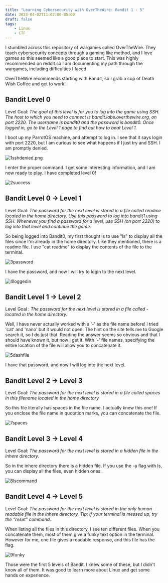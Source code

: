 ```yaml
---
title: "Learning Cybersecurity with OverTheWire: Bandit 1 - 5"
date: 2023-04-02T11:02:00-05:00
draft: false
tags:
    - Linux
    - CTF
---
```


I stumbled across this repository of wargames called OverTheWire. They teach cybersecurity concepts through a gaming like method, and I love games so this seemed like a good place to start. This was highly recommended on reddit so I am documenting my path through the wargames, including difficulties I faced.

OverTheWire recommends starting with Bandit, so I grab a cup of Death Wish Coffee and get to work!

## Bandit Level 0
Level Goal: *The goal of this level is for you to log into the game using SSH. The host to which you need to connect is bandit.labs.overthewire.org, on port 2220. The username is bandit0 and the password is bandit0. Once logged in, go to the Level 1 page to find out how to beat Level 1.*

I boot up my ParrotOS machine, and attempt to log in. I see that it says login with port 2220, but I am curious to see what happens if I just try and SSH. I am promptly denied.

![1sshdenied.png](/bandit1-5/1sshdenied.png)

I enter the proper command. I get some interesting information, and I am now ready to play. I have completed level 0!

![2success](/bandit1-5/2success.png)

## Bandit Level 0 → Level 1
Level Goal: *The password for the next level is stored in a file called readme located in the home directory. Use this password to log into bandit1 using SSH. Whenever you find a password for a level, use SSH (on port 2220) to log into that level and continue the game.*

So being logged into Bandit0, my first thought is to use "ls" to display all the files since I'm already in the home directory. Like they mentioned, there is a readme file. I use "cat readme" to display the contents of the file to the terminal.

![3password](/bandit1-5/3password.png)

I have the password, and now I will try to login to the next level.

![4loggedin](/bandit1-5/4loggedin.png)

## Bandit Level 1 → Level 2
Level Goal : *The password for the next level is stored in a file called - located in the home directory.*

Well, I have never actually worked with a '-' as the file name before! I tried 'cat' and 'nano' but it would not open. The hint on the site tells me to Google search it, so I do just that. Reading the answer seems so obvious and that I should have known it, but now I get it. With '-' file names, specifying the entire location of the file will allow you to concatenate it. 

![5dashfile](/bandit1-5/5dashfile.png)

I have that password, and now I will log into the next level.

## Bandit Level 2 → Level 3
Level Goal: *The password for the next level is stored in a file called spaces in this filename located in the home directory*

So this file literally has spaces in the file name. I actually knew this one! If you enclose the file name in quotation marks, you can concatenate the file.

![7spaces](/bandit1-5/7spaces.png)

## Bandit Level 3 → Level 4
Level Goal: *The password for the next level is stored in a hidden file in the inhere directory.*

So in the inhere directory there is a hidden file. If you use the -a flag with ls, you can display all the files, even hidden ones.

![8lscommand](/bandit1-5/8lscommand.png)

## Bandit Level 4 → Level 5
Level Goal: *The password for the next level is stored in the only human-readable file in the inhere directory. Tip: if your terminal is messed up, try the “reset” command.*

When listing all the files in this directory, I see ten different files. When you concatenate them, most of them give a funky text option in the terminal. However for me, one file gives a readable response, and this file has the flag.

![9funky](/bandit1-5/9funky.png)

Those were the first 5 levels of Bandit. I knew some of these, but I didn't know all of them. It was good to learn more about Linux and get some hands on experience. 